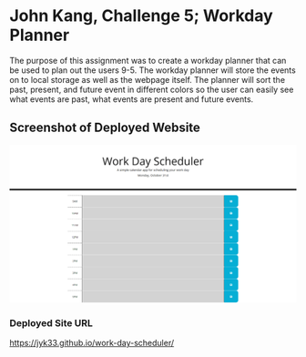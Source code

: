 # John Kang, Challenge 5; Workday Planner 
The purpose of this assignment was to create a workday planner that can be used to plan out the users 9-5. The workday planner will store the events on to local storage as well as the webpage itself. The planner will sort the past, present, and future event in different colors so the user can easily see what events are past, what events are present and future events.

## Screenshot of Deployed Website
![HW=5 Screenshot](./assets/img/Work-Day-Scheduler.png)


### Deployed Site URL
https://jyk33.github.io/work-day-scheduler/